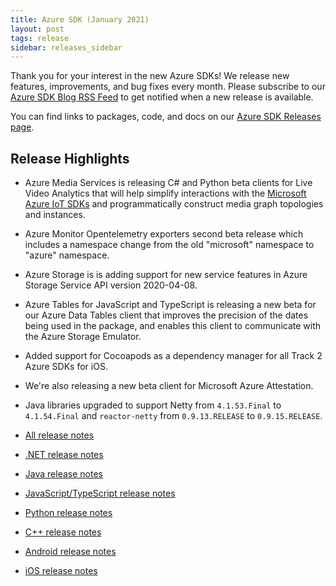 ```yaml
---
title: Azure SDK (January 2021)
layout: post
tags: release
sidebar: releases_sidebar
---
```


Thank you for your interest in the new Azure SDKs! We release new features, improvements, and bug fixes every month. Please subscribe to our [Azure SDK Blog RSS Feed](https://devblogs.microsoft.com/azure-sdk/feed) to get notified when a new release is available.

You can find links to packages, code, and docs on our [Azure SDK Releases page](https://aka.ms/azsdk/releases).

## Release Highlights

* Azure Media Services is releasing C# and Python beta clients for Live Video Analytics that will help simplify interactions with the [Microsoft Azure IoT SDKs](https://github.com/azure/azure-iot-sdks) and programmatically construct media graph topologies and instances.
* Azure Monitor Opentelemetry exporters second beta release which includes a namespace change from the old "microsoft" namespace to "azure" namespace.
* Azure Storage is is adding support for new service features in Azure Storage Service API version 2020-04-08.
* Azure Tables for JavaScript and TypeScript is releasing a new beta for our Azure Data Tables client that improves the precision of the dates being used in the package, and enables this client to communicate with the Azure Storage Emulator.
* Added support for Cocoapods as a dependency manager for all Track 2 Azure SDKs for iOS.
* We're also releasing a new beta client for Microsoft Azure Attestation.
* Java libraries upgraded to support Netty from `4.1.53.Final` to `4.1.54.Final` and `reactor-netty` from `0.9.13.RELEASE` to `0.9.15.RELEASE`.

* [All release notes](index.md)
* [.NET release notes](dotnet.md)
* [Java release notes](java.md)
* [JavaScript/TypeScript release notes](js.md)
* [Python release notes](python.md)
* [C++ release notes](cpp.md)
* [Android release notes](android.md)
* [iOS release notes](ios.md)
